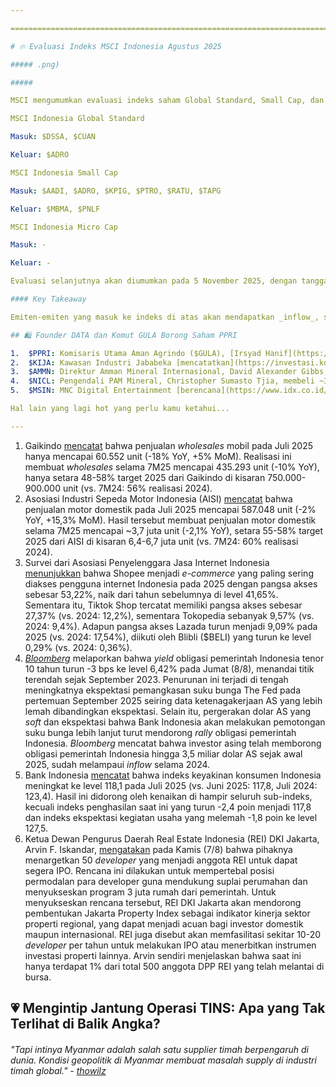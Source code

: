 ```yaml
---

==================================================================================================================================================================================================================================

# 🔥 Evaluasi Indeks MSCI Indonesia Agustus 2025

##### .png)

##### 

MSCI mengumumkan evaluasi indeks saham Global Standard, Small Cap, dan Micro Cap, dengan tanggal efektif pada 27 Agustus 2025. Berikut adalah [rinciannya](https://www.msci.com/indexes/index-resources/index-review):

MSCI Indonesia Global Standard

Masuk: $DSSA, $CUAN

Keluar: $ADRO

MSCI Indonesia Small Cap

Masuk: $AADI, $ADRO, $KPIG, $PTRO, $RATU, $TAPG

Keluar: $MBMA, $PNLF

MSCI Indonesia Micro Cap

Masuk: -

Keluar: -

Evaluasi selanjutnya akan diumumkan pada 5 November 2025, dengan tanggal efektif 25 November 2025.

#### Key Takeaway

Emiten-emiten yang masuk ke indeks di atas akan mendapatkan _inflow_, sehingga berpotensi menjadi katalis positif bagi pergerakan harga sahamnya. Menyusul kabar ini, mayoritas saham-saham yang masuk ke indeks MSCI ditutup menguat pada hari ini, Jumat (8/8), dengan DSSA (+20%), CUAN (+7,2%), AADI (+2,8%), PTRO (+9%), RATU (+5,4%), dan TAPG (+2,4%) ditutup naik, sementara KPIG melemah (-1,9%). Di sisi lain, saham-saham yang turun kelas dan/atau keluar dari indeks MSCI mengalami pelemahan harga pada hari ini, seperti ADRO (-4,3%), MBMA (-7,3%), dan PNLF (-1,6%).

## 🛍️ Founder DATA dan Komut GULA Borong Saham PPRI

1.  $PPRI: Komisaris Utama Aman Agrindo ($GULA), [Irsyad Hanif](https://www.idx.co.id/StaticData/NewsAndAnnouncement/ANNOUNCEMENTSTOCK/From_EREP/202508/4d45906ec2_6043037400.pdf), membeli 140 juta saham Paperocks Indonesia dengan harga rata-rata 50 rupiah per lembar dari Direktur Utama PPRI, [Catur Jatiwaluyo](https://www.idx.co.id/StaticData/NewsAndAnnouncement/ANNOUNCEMENTSTOCK/From_EREP/202508/4cd2309c01_39fdbc3b27.pdf), pada 7 Agustus 2025. Setelah transaksi ini, kepemilikan Irsyad Hanif di PPRI naik dari 2,6% menjadi 15,6%, sementara kepemilikan Catur Jatiwaluyo turun dari 13% menjadi tidak ada. Dalam transaksi terpisah, _founder_ Remala Abadi ($DATA), [Budi Aditya Erna Mulyanto](https://www.idx.co.id/StaticData/NewsAndAnnouncement/ANNOUNCEMENTSTOCK/From_EREP/202508/7909cd6eaf_4322e23336.pdf), membeli 97,2 juta saham PPRI dengan harga rata-rata 159 rupiah per lembar pada 5 Agustus 2025. Setelah transaksi ini, kepemilikan Budi Aditya Erna Mulyanto di PPRI naik dari 4,65% menjadi 13,69%. Irsyad dan Budi menjelaskan bahwa transaksi ini ditujukan untuk investasi jangka panjang. Sementara Sekretaris Perusahaan PPRI, Dillon Sutandar, [mengatakan](https://market.bisnis.com/read/20250808/192/1900509/jatiwaluyo-pemilik-paperocks-ppri-pensiun-jual-saham-ke-bos-gula-dan-founder-data) bahwa divestasi yang dilakukan Catur ditujukan untuk persiapan pensiun.
2.  $KIJA: Kawasan Industri Jababeka [mencatatkan](https://investasi.kontan.co.id/news/begini-prospek-kinerja-jababeka-kija-dan-rekomendasi-sahamnya) _marketing sales_ sebesar 741 miliar rupiah pada 2Q25 (\-31% YoY, -37% QoQ). Hasil ini membuat _marketing sales_ selama 1H25 mencapai 1,9 triliun rupiah (+13% YoY), setara ~55% target 2025 di level 3,5 triliun rupiah. _Joint venture_ KIJA di Kawasan Industri Kendal tercatat menyumbang 73% dari total _marketing sales_ 1H25.
3.  $AMMN: Direktur Amman Mineral Internasional, David Alexander Gibbs, menjual ~28 juta saham AMMN dengan harga rata-rata 7.492 rupiah per lembar pada 4 Agustus 2025. Total nilai transaksi mencapai ~209,7 miliar rupiah. Setelah [transaksi ini](https://www.idx.co.id/StaticData/NewsAndAnnouncement/ANNOUNCEMENTSTOCK/From_EREP/202508/56338602c9_f610430c51.pdf), porsi kepemilikan langsung David Alexander Gibbs di AMMN turun dari 0,055% menjadi 0,016%.
4.  $NICL: Pengendali PAM Mineral, Christopher Sumasto Tjia, membeli ~3 juta saham NICL dengan harga rata-rata 1.035 rupiah per lembar pada 7 Agustus 2025. Total nilai transaksi mencapai ~3,1 miliar rupiah. Setelah [transaksi ini](https://www.idx.co.id/StaticData/NewsAndAnnouncement/ANNOUNCEMENTSTOCK/From_EREP/202508/a4eb3c63f7_781156be44.pdf), porsi kepemilikan langsung Christopher Sumasto Tjia di NICL naik dari 0,454% menjadi 0,482%.
5.  $MSIN: MNC Digital Entertainment [berencana](https://www.idx.co.id/StaticData/NewsAndAnnouncement/ANNOUNCEMENTSTOCK/From_EREP/202508/1ab1d8d9b4_66b6e528f3.pdf) menggelar _private placement_ hingga ~6,1 miliar saham baru dengan efek dilusi hingga 9,09%, di mana perolehan dana ditujukan untuk memperkuat struktur permodalan perseroan. Harga pelaksanaan dan calon investor belum diumumkan. Rencana ini akan dibahas dalam RUPSLB pada 15 September 2025.

Hal lain yang lagi hot yang perlu kamu ketahui...

---
```


1.  Gaikindo [mencatat](https://industri.kontan.co.id/news/giias-2025-dongkrak-penjualan-mobil-juli-meski-secara-tahunan-masih-lesu) bahwa penjualan _wholesales_ mobil pada Juli 2025 hanya mencapai 60.552 unit (\-18% YoY, +5% MoM). Realisasi ini membuat _wholesales_ selama 7M25 mencapai 435.293 unit (\-10% YoY), hanya setara 48-58% target 2025 dari Gaikindo di kisaran 750.000-900.000 unit (vs. 7M24: 56% realisasi 2024).
2.  Asosiasi Industri Sepeda Motor Indonesia (AISI) [mencatat](https://www.aisi.or.id/statistic/) bahwa penjualan motor domestik pada Juli 2025 mencapai 587.048 unit (\-2% YoY, +15,3% MoM). Hasil tersebut membuat penjualan motor domestik selama 7M25 mencapai ~3,7 juta unit (\-2,1% YoY), setara 55-58% target 2025 dari AISI di kisaran 6,4-6,7 juta unit (vs. 7M24: 60% realisasi 2024).
3.  Survei dari Asosiasi Penyelenggara Jasa Internet Indonesia [menunjukkan](https://tekno.kompas.com/read/2025/08/08/15580527/shopee-raja-marketplace-di-indonesia-tiktok-shop-kedua) bahwa Shopee menjadi _e-commerce_ yang paling sering diakses pengguna internet Indonesia pada 2025 dengan pangsa akses sebesar 53,22%, naik dari tahun sebelumnya di level 41,65%. Sementara itu, Tiktok Shop tercatat memiliki pangsa akses sebesar 27,37% (vs. 2024: 12,2%), sementara Tokopedia sebanyak 9,57% (vs. 2024: 9,4%). Adapun pangsa akses Lazada turun menjadi 9,09% pada 2025 (vs. 2024: 17,54%), diikuti oleh Blibli ($BELI) yang turun ke level 0,29% (vs. 2024: 0,36%).
4.  _[Bloomberg](https://www.bloomberg.com/news/articles/2025-08-08/indonesia-s-benchmark-yield-falls-to-lowest-in-almost-two-years#:~:text=Indonesia's%2010%2Dyear%20bond%20yield,to%20almost%2090%20basis%20points.)_ melaporkan bahwa _yield_ obligasi pemerintah Indonesia tenor 10 tahun turun -3 bps ke level 6,42% pada Jumat (8/8), menandai titik terendah sejak September 2023. Penurunan ini terjadi di tengah meningkatnya ekspektasi pemangkasan suku bunga The Fed pada pertemuan September 2025 seiring data ketenagakerjaan AS yang lebih lemah dibandingkan ekspektasi. Selain itu, pergerakan dolar AS yang _soft_ dan ekspektasi bahwa Bank Indonesia akan melakukan pemotongan suku bunga lebih lanjut turut mendorong _rally_ obligasi pemerintah Indonesia. _Bloomberg_ mencatat bahwa investor asing telah memborong obligasi pemerintah Indonesia hingga 3,5 miliar dolar AS sejak awal 2025, sudah melampaui _inflow_ selama 2024.
5.  Bank Indonesia [mencatat](https://www.bi.go.id/id/publikasi/laporan/Documents/Survei-Konsumen-Juli-2025.pdf) bahwa indeks keyakinan konsumen Indonesia meningkat ke level 118,1 pada Juli 2025 (vs. Juni 2025: 117,8, Juli 2024: 123,4). Hasil ini didorong oleh kenaikan di hampir seluruh sub-indeks, kecuali indeks penghasilan saat ini yang turun -2,4 poin menjadi 117,8 dan indeks ekspektasi kegiatan usaha yang melemah -1,8 poin ke level 127,5.
6.  Ketua Dewan Pengurus Daerah Real Estate Indonesia (REI) DKI Jakarta, Arvin F. Iskandar, [mengatakan](https://ekonomi.bisnis.com/read/20250807/47/1900364/rei-dorong-50-pengembang-cari-modal-program-3-juta-rumah-via-ipo) pada Kamis (7/8) bahwa pihaknya menargetkan 50 _developer_ yang menjadi anggota REI untuk dapat segera IPO. Rencana ini dilakukan untuk mempertebal posisi permodalan para developer guna mendukung suplai perumahan dan menyukseskan program 3 juta rumah dari pemerintah. Untuk menyukseskan rencana tersebut, REI DKI Jakarta akan mendorong pembentukan Jakarta Property Index sebagai indikator kinerja sektor properti regional, yang dapat menjadi acuan bagi investor domestik maupun internasional. REI juga disebut akan memfasilitasi sekitar 10-20 _developer_ per tahun untuk melakukan IPO atau menerbitkan instrumen investasi properti lainnya. Arvin sendiri menjelaskan bahwa saat ini hanya terdapat 1% dari total 500 anggota DPP REI yang telah melantai di bursa.

## 💗 Mengintip Jantung Operasi TINS: Apa yang Tak Terlihat di Balik Angka?

###### _"Tapi intinya Myanmar adalah salah satu supplier timah berpengaruh di dunia. Kondisi geopolitik di Myanmar membuat masalah supply di industri timah global." -_ _[thowilz](https://stockbit.com/thowilz?source=)_

#####
